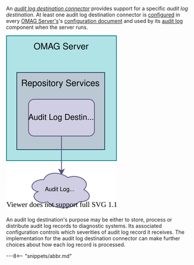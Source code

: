 <!-- SPDX-License-Identifier: CC-BY-4.0 -->
<!-- Copyright Contributors to the ODPi Egeria project. -->

An *[audit log destination connector](./concepts/audit-log-destination-connector)* provides support for a specific *audit log destination*. At least one audit log destination connector is [configured](./concepts/audit-log/#configure-the-audit-log) in every [OMAG Server's](./concepts/omag-server)'s [configuration document](./concepts/configuraton-document) and used by its [audit log](./concepts/audit-log) component when the server runs.

![Audit Log Destination Connector](./connectors/runtime/audit-log-destination-connector.svg)


An audit log destination's purpose may be either to store, process or distribute audit log records to diagnostic systems.  Its associated configuration controls which severities of audit log record it receives.  The implementation for the audit log destination connector can make further choices about how each log record is processed.



---8<-- "snippets/abbr.md"
